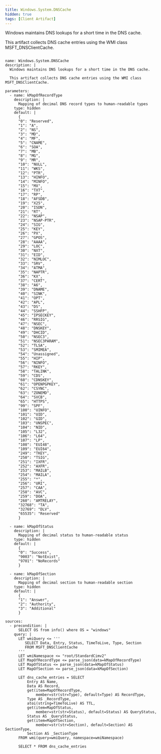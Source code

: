 ```yaml
---
title: Windows.System.DNSCache
hidden: true
tags: [Client Artifact]
---
```


Windows maintains DNS lookups for a short time in the DNS cache.

This artifact collects DNS cache entries using the WMI class MSFT_DNSClientCache.


<pre><code class="language-yaml">
name: Windows.System.DNSCache
description: |
  Windows maintains DNS lookups for a short time in the DNS cache.

  This artifact collects DNS cache entries using the WMI class MSFT_DNSClientCache.

parameters:
  - name: kMapOfRecordType
    description: |
      Mapping of decimal DNS record types to human-readable types
    type: hidden
    default: |
      {
      &quot;0&quot;: &quot;Reserved&quot;,
      &quot;1&quot;: &quot;A&quot;,
      &quot;2&quot;: &quot;NS&quot;,
      &quot;3&quot;: &quot;MD&quot;,
      &quot;4&quot;: &quot;MF&quot;,
      &quot;5&quot;: &quot;CNAME&quot;,
      &quot;6&quot;: &quot;SOA&quot;,
      &quot;7&quot;: &quot;MB&quot;,
      &quot;8&quot;: &quot;MG&quot;,
      &quot;9&quot;: &quot;MR&quot;,
      &quot;10&quot;: &quot;NULL&quot;,
      &quot;11&quot;: &quot;WKS&quot;,
      &quot;12&quot;: &quot;PTR&quot;,
      &quot;13&quot;: &quot;HINFO&quot;,
      &quot;14&quot;: &quot;MINFO&quot;,
      &quot;15&quot;: &quot;MX&quot;,
      &quot;16&quot;: &quot;TXT&quot;,
      &quot;17&quot;: &quot;RP&quot;,
      &quot;18&quot;: &quot;AFSDB&quot;,
      &quot;19&quot;: &quot;X25&quot;,
      &quot;20&quot;: &quot;ISDN&quot;,
      &quot;21&quot;: &quot;RT&quot;,
      &quot;22&quot;: &quot;NSAP&quot;,
      &quot;23&quot;: &quot;NSAP-PTR&quot;,
      &quot;24&quot;: &quot;SIG&quot;,
      &quot;25&quot;: &quot;KEY&quot;,
      &quot;26&quot;: &quot;PX&quot;,
      &quot;27&quot;: &quot;GPOS&quot;,
      &quot;28&quot;: &quot;AAAA&quot;,
      &quot;29&quot;: &quot;LOC&quot;,
      &quot;30&quot;: &quot;NXT&quot;,
      &quot;31&quot;: &quot;EID&quot;,
      &quot;32&quot;: &quot;NIMLOC&quot;,
      &quot;33&quot;: &quot;SRV&quot;,
      &quot;34&quot;: &quot;ATMA&quot;,
      &quot;35&quot;: &quot;NAPTR&quot;,
      &quot;36&quot;: &quot;KX&quot;,
      &quot;37&quot;: &quot;CERT&quot;,
      &quot;38&quot;: &quot;A6&quot;,
      &quot;39&quot;: &quot;DNAME&quot;,
      &quot;40&quot;: &quot;SINK&quot;,
      &quot;41&quot;: &quot;OPT&quot;,
      &quot;42&quot;: &quot;APL&quot;,
      &quot;43&quot;: &quot;DS&quot;,
      &quot;44&quot;: &quot;SSHFP&quot;,
      &quot;45&quot;: &quot;IPSECKEY&quot;,
      &quot;46&quot;: &quot;RRSIG&quot;,
      &quot;47&quot;: &quot;NSEC&quot;,
      &quot;48&quot;: &quot;DNSKEY&quot;,
      &quot;49&quot;: &quot;DHCID&quot;,
      &quot;50&quot;: &quot;NSEC3&quot;,
      &quot;51&quot;: &quot;NSEC3PARAM&quot;,
      &quot;52&quot;: &quot;TLSA&quot;,
      &quot;53&quot;: &quot;SMIMEA&quot;,
      &quot;54&quot;: &quot;Unassigned&quot;,
      &quot;55&quot;: &quot;HIP&quot;,
      &quot;56&quot;: &quot;NINFO&quot;,
      &quot;57&quot;: &quot;RKEY&quot;,
      &quot;58&quot;: &quot;TALINK&quot;,
      &quot;59&quot;: &quot;CDS&quot;,
      &quot;60&quot;: &quot;CDNSKEY&quot;,
      &quot;61&quot;: &quot;OPENPGPKEY&quot;,
      &quot;62&quot;: &quot;CSYNC&quot;,
      &quot;63&quot;: &quot;ZONEMD&quot;,
      &quot;64&quot;: &quot;SVCB&quot;,
      &quot;65&quot;: &quot;HTTPS&quot;,
      &quot;99&quot;: &quot;SPF&quot;,
      &quot;100&quot;: &quot;UINFO&quot;,
      &quot;101&quot;: &quot;UID&quot;,
      &quot;102&quot;: &quot;GID&quot;,
      &quot;103&quot;: &quot;UNSPEC&quot;,
      &quot;104&quot;: &quot;NID&quot;,
      &quot;105&quot;: &quot;L32&quot;,
      &quot;106&quot;: &quot;L64&quot;,
      &quot;107&quot;: &quot;LP&quot;,
      &quot;108&quot;: &quot;EUI48&quot;,
      &quot;109&quot;: &quot;EUI64&quot;,
      &quot;249&quot;: &quot;TKEY&quot;,
      &quot;250&quot;: &quot;TSIG&quot;,
      &quot;251&quot;: &quot;IXFR&quot;,
      &quot;252&quot;: &quot;AXFR&quot;,
      &quot;253&quot;: &quot;MAILB&quot;,
      &quot;254&quot;: &quot;MAILA&quot;,
      &quot;255&quot;: &quot;*&quot;,
      &quot;256&quot;: &quot;URI&quot;,
      &quot;257&quot;: &quot;CAA&quot;,
      &quot;258&quot;: &quot;AVC&quot;,
      &quot;259&quot;: &quot;DOA&quot;,
      &quot;260&quot;: &quot;AMTRELAY&quot;,
      &quot;32768&quot;: &quot;TA&quot;,
      &quot;32769&quot;: &quot;DLV&quot;,
      &quot;65535&quot;: &quot;Reserved&quot;
      }

  - name: kMapOfStatus
    description: |
      Mapping of decimal status to human-readable status
    type: hidden
    default: |
      {
      &quot;0&quot;: &quot;Success&quot;,
      &quot;9003&quot;: &quot;NotExist&quot;,
      &quot;9701&quot;: &quot;NoRecords&quot;
      }

  - name: kMapOfSection
    description: |
      Mapping of decimal section to human-readable section
    type: hidden
    default: |
      {
      &quot;1&quot;: &quot;Answer&quot;,
      &quot;2&quot;: &quot;Authority&quot;,
      &quot;3&quot;: &quot;Additional&quot;
      }

sources:
  - precondition: |
      SELECT OS from info() where OS = &quot;windows&quot;
    query: |
      LET wmiQuery &lt;= &#x27;&#x27;&#x27;
         SELECT Data, Entry, Status, TimeToLive, Type, Section
         FROM MSFT_DNSClientCache
      &#x27;&#x27;&#x27;
      LET wmiNamespace &lt;= &quot;root/StandardCimv2&quot;
      LET MapOfRecordType &lt;= parse_json(data=kMapOfRecordType)
      LET MapOfStatus &lt;= parse_json(data=kMapOfStatus)
      LET MapOfSection &lt;= parse_json(data=kMapOfSection)

      LET dns_cache_entries = SELECT
          Entry AS Name,
          Data AS Record,
          get(item=MapOfRecordType,
              member=str(str=Type), default=Type) AS RecordType,
          Type AS _RecordType,
          atoi(string=TimeToLive) AS TTL,
          get(item=MapOfStatus,
              member=str(str=Status), default=Status) AS QueryStatus,
          Status AS _QueryStatus,
          get(item=MapOfSection,
              member=str(str=Section), default=Section) AS SectionType,
          Section AS _SectionType
      FROM wmi(query=wmiQuery, namespace=wmiNamespace)

      SELECT * FROM dns_cache_entries

</code></pre>

